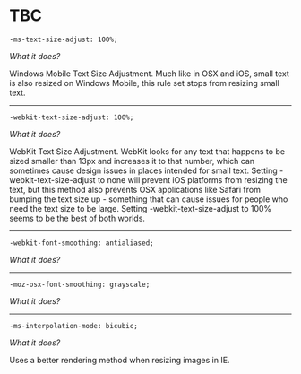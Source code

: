 # TBC

`-ms-text-size-adjust: 100%;`

*What it does?*

Windows Mobile Text Size Adjustment. Much like in OSX and iOS, small text is also resized on Windows Mobile, this rule set stops from resizing small text.

----
```-webkit-text-size-adjust: 100%;```

*What it does?*

WebKit Text Size Adjustment. WebKit looks for any text that happens to be sized smaller than 13px and increases it to that number, which can sometimes cause design issues in places intended for small text. Setting -webkit-text-size-adjust to none will prevent iOS platforms from resizing the text, but this method also prevents OSX applications like Safari from bumping the text size up - something that can cause issues for people who need the text size to be large. Setting -webkit-text-size-adjust to 100% seems to be the best of both worlds.

----
`-webkit-font-smoothing: antialiased;`

*What it does?*

----
`-moz-osx-font-smoothing: grayscale;`

*What it does?*

----
`-ms-interpolation-mode: bicubic;`

*What it does?*

Uses a better rendering method when resizing images in IE.
